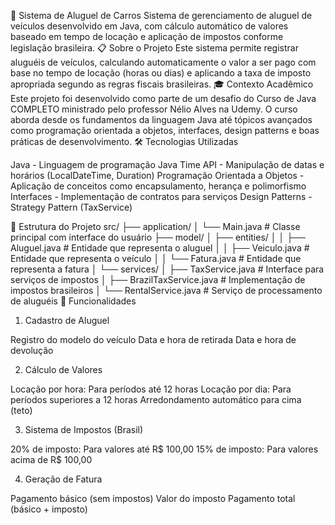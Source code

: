 🚗 Sistema de Aluguel de Carros
Sistema de gerenciamento de aluguel de veículos desenvolvido em Java, com cálculo automático de valores baseado em tempo de locação e aplicação de impostos conforme legislação brasileira.
📋 Sobre o Projeto
Este sistema permite registrar aluguéis de veículos, calculando automaticamente o valor a ser pago com base no tempo de locação (horas ou dias) e aplicando a taxa de imposto apropriada segundo as regras fiscais brasileiras.
🎓 Contexto Acadêmico
Este projeto foi desenvolvido como parte de um desafio do Curso de Java COMPLETO ministrado pelo professor Nélio Alves na Udemy. O curso aborda desde os fundamentos da linguagem Java até tópicos avançados como programação orientada a objetos, interfaces, design patterns e boas práticas de desenvolvimento.
🛠️ Tecnologias Utilizadas

Java - Linguagem de programação
Java Time API - Manipulação de datas e horários (LocalDateTime, Duration)
Programação Orientada a Objetos - Aplicação de conceitos como encapsulamento, herança e polimorfismo
Interfaces - Implementação de contratos para serviços
Design Patterns - Strategy Pattern (TaxService)

📁 Estrutura do Projeto
src/
├── application/
│   └── Main.java                    # Classe principal com interface do usuário
├── model/
│   ├── entities/
│   │   ├── Aluguel.java            # Entidade que representa o aluguel
│   │   ├── Veiculo.java            # Entidade que representa o veículo
│   │   └── Fatura.java             # Entidade que representa a fatura
│   └── services/
│       ├── TaxService.java         # Interface para serviços de impostos
│       ├── BrazilTaxService.java   # Implementação de impostos brasileiros
│       └── RentalService.java      # Serviço de processamento de aluguéis
🎯 Funcionalidades
1. Cadastro de Aluguel

Registro do modelo do veículo
Data e hora de retirada
Data e hora de devolução

2. Cálculo de Valores

Locação por hora: Para períodos até 12 horas
Locação por dia: Para períodos superiores a 12 horas
Arredondamento automático para cima (teto)

3. Sistema de Impostos (Brasil)

20% de imposto: Para valores até R$ 100,00
15% de imposto: Para valores acima de R$ 100,00

4. Geração de Fatura

Pagamento básico (sem impostos)
Valor do imposto
Pagamento total (básico + imposto)

